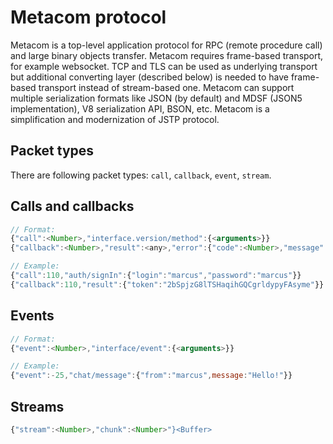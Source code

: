 # Metacom protocol

Metacom is a top-level application protocol for RPC (remote procedure call) and
large binary objects transfer. Metacom requires frame-based transport, for
example websocket. TCP and TLS can be used as underlying transport but additional
converting layer (described below) is needed to have frame-based transport
instead of stream-based one. Metacom can support multiple serialization formats
like JSON (by default) and MDSF (JSON5 implementation), V8 serialization API,
BSON, etc. Metacom is a simplification and modernization of JSTP protocol.

## Packet types

There are following packet types: `call`, `callback`, `event`, `stream`.

## Calls and callbacks

```js
// Format:
{"call":<Number>,"interface.version/method":{<arguments>}}
{"callback":<Number>,"result":<any>,"error":{"code":<Number>,"message":<String>}}

// Example:
{"call":110,"auth/signIn":{"login":"marcus","password":"marcus"}}
{"callback":110,"result":{"token":"2bSpjzG8lTSHaqihGQCgrldypyFAsyme"}}
```

## Events

```js
// Format:
{"event":<Number>,"interface/event":{<arguments>}}

// Example:
{"event":-25,"chat/message":{"from":"marcus",message:"Hello!"}}
```

## Streams

```js
{"stream":<Number>,"chunk":<Number>"}<Buffer>
```
